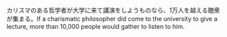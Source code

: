 <tr><td>カリスマのある哲学者が大学に来て講演をしようものなら、1万人を越える聴衆が集まる。<td><tr><tr><td>If a charismatic philosopher did come to the university to give a lecture, more than 10,000 people would gather to listen to him.<td><tr></table>

